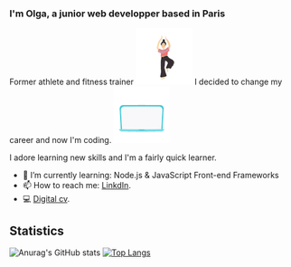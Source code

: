 ### I'm Olga, a junior web developper based in Paris

Former athlete and fitness trainer ![Yoga exercices](https://raw.githubusercontent.com/OlgaSpirkina/mindfulness/main/src/assets/yoga.gif) I decided to change my career and now I'm coding. ![Coding](https://raw.githubusercontent.com/OlgaSpirkina/mindfulness/main/src/assets/coding.gif)


I adore learning new skills and I'm a fairly quick learner.

- 🌱 I’m currently learning: Node.js & JavaScript Front-end Frameworks  
- 📫 How to reach me: [LinkdIn](https://www.linkedin.com/in/olga-spirkina/).
- :computer: [Digital cv](https://olgaspirkina.github.io/). 

## Statistics                                                                                                                                            
![Anurag's GitHub stats](https://github-readme-stats.vercel.app/api?username=olgaspirkina&show_icons=true&theme=radical) [![Top Langs](https://github-readme-stats.vercel.app/api/top-langs/?username=olgaspirkina&layout=compact)](https://github.com/anuraghazra/github-readme-stats) 



